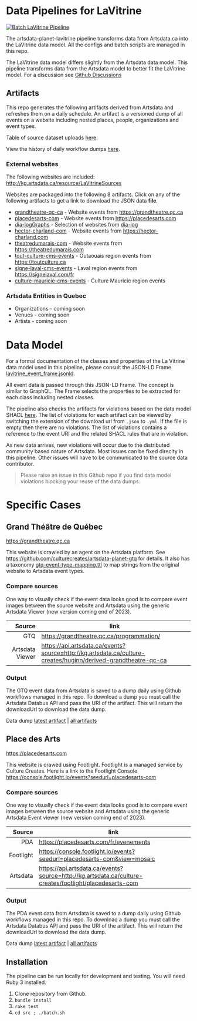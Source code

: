 # Data Pipelines for LaVitrine
[![Batch LaVitrine Pipeline](https://github.com/culturecreates/artsdata-planet-lavitrine/actions/workflows/caller-batch-pipeline.yml/badge.svg)](https://github.com/culturecreates/artsdata-planet-lavitrine/actions/workflows/caller-batch-pipeline.yml)

The artsdata-planet-lavitrine pipeline transforms data from Artsdata.ca into the LaVitrine data model. All the configs and batch scripts are managed in this repo.

The LaVitrine data model differs slightly from the Artsdata data model. This pipeline transforms data from the Artsdata model to better fit the LaVitrine model. For a discussion see [Github Discussions](https://github.com/culturecreates/artsdata-planet-lavitrine/discussions/categories/modelling-discussions)

## Artifacts
This repo generates the following artifacts derived from Artsdata and refreshes them on a daily schedule. An artifact is a versioned dump of all events on a website including nested places, people, organizations and event types.

Table of source dataset uploads [here](http://kg.artsdata.ca/en/query/show?sparql=custom%2Flavitrine_sources_refresh_rate&title=LaVitrine+Pipeline).

View the history of daily workflow dumps [here](https://github.com/culturecreates/artsdata-planet-lavitrine/actions).



### External websites

The following websites are included:
http://kg.artsdata.ca/resource/LaVitrineSources

Websites are packaged into the following 8 artifacts. Click on any of the following artifacts to get a link to download the JSON data **file**.
* [grandtheatre-qc-ca](https://api.artsdata.ca/databus/artifact/latest?artifact=http%3A%2F%2Fkg.artsdata.ca%2Fdatabus%2Fculture-creates%2Fartsdata-planet-lavitrine%2Fgrandtheatre-qc-ca) - Website events from https://grandtheatre.qc.ca
* [placedesarts-com](https://api.artsdata.ca/databus/artifact/latest?artifact=http%3A%2F%2Fkg.artsdata.ca%2Fdatabus%2Fculture-creates%2Fartsdata-planet-lavitrine%2Fplacedesarts-com) - Website events from https://placedesarts.com
* [dia-logGraphs](https://api.artsdata.ca/databus/artifact/latest?artifact=http%3A%2F%2Fkg.artsdata.ca%2Fdatabus%2Fculture-creates%2Fartsdata-planet-lavitrine%2Fdia-logGraphs) - Selection of websites from  [dia-log](https://kg.artsdata.ca/resource/dia-logGraphs) 
* [hector-charland-com](https://api.artsdata.ca/databus/artifact/latest?artifact=http%3A%2F%2Fkg.artsdata.ca%2Fdatabus%2Fculture-creates%2Fartsdata-planet-lavitrine%2Fhector-charland-com) - Website events from https://hector-charland.com
* [theatredumarais-com](https://api.artsdata.ca/databus/artifact/latest?artifact=http%3A%2F%2Fkg.artsdata.ca%2Fdatabus%2Fculture-creates%2Fartsdata-planet-lavitrine%2Ftheatredumarais-com) - Website events from https://theatredumarais.com
* [tout-culture-cms-events](https://api.artsdata.ca/databus/artifact/latest?artifact=http%3A%2F%2Fkg.artsdata.ca%2Fdatabus%2Fculture-creates%2Fartsdata-planet-lavitrine%2Ftout-culture-cms-events) - Outaouais region events from https://toutculture.ca 
* [signe-laval-cms-events](https://api.artsdata.ca/databus/artifact/latest?artifact=http%3A%2F%2Fkg.artsdata.ca%2Fdatabus%2Fculture-creates%2Fartsdata-planet-lavitrine%2Fsigne-laval-cms-events) - Laval region events from https://signelaval.com/fr
* [culture-mauricie-cms-events](https://api.artsdata.ca/databus/artifact/latest?artifact=http%3A%2F%2Fkg.artsdata.ca%2Fdatabus%2Fculture-creates%2Fartsdata-planet-lavitrine%2Fculture-mauricie-cms-events) - Culture Mauricie region events

### Artsdata Entities in Quebec
* Organizations - coming soon
* Venues - coming soon
* Artists - coming soon

# Data Model

For a formal documentation of the classes and properties of the La Vitrine data model used in this pipeline, please consult the JSON-LD Frame  [lavitrine_event_frame.jsonld](https://github.com/culturecreates/artsdata-planet-lavitrine/blob/main/frame/lavitrine_event_frame.jsonld).

All event data is passed through this JSON-LD Frame. The concept is similar to GraphQL. The Frame selects the properties to be extracted for each class including nested classes.

The pipeline also checks the artifacts for violations based on the data model SHACL [here](https://github.com/culturecreates/artsdata-planet-lavitrine/tree/main/shacl). The list of violations for each artifact can be viewed by switching the extension of the download url from `.json` to `.yml`. If the file is empty then there are no violations. The list of violations contains a reference to the event URI and the related SHACL rules that are in violation.

As new data arrives, new violations will occur due to the distributed community based nature of Artsdata. Most issues can be fixed direclty in this pipeline. Other issues will have to be communicated to the source data contributor. 

> Please raise an issue in this Github repo if you find data model violations blocking your reuse of the data dumps.

# Specific Cases

## Grand Théâtre de Québec

https://grandtheatre.qc.ca

This website is crawled by an agent on the Artsdata platform. See https://github.com/culturecreates/artsdata-planet-gtq for details. It also has a taxonomy [gtq-event-type-mapping.ttl](https://github.com/culturecreates/artsdata-planet-gtq/blob/main/gtq-event-type-mapping.ttl) to map strings from the original website to Artsdata event types. 

### Compare sources

One way to visually check if the event data looks good is to compare event images between the source website and Artsdata using the generic Artsdata Viewer (new version coming end of 2023).

| Source | link |
|-----:|---------------|
|GTQ |  https://grandtheatre.qc.ca/programmation/  |
| Artsdata Viewer|    https://api.artsdata.ca/events?source=http://kg.artsdata.ca/culture-creates/huginn/derived-grandtheatre-qc-ca           |

 
### Output 

The GTQ event data from Artsdata is saved to a dump daily using Github workflows managed in this repo. To download a dump you must call the Artsdata Databus API and pass the URI of the artifact. This will return the downloadUrl to download the data dump. 

Data dump [latest artifact](https://api.artsdata.ca/databus/artifact/latest?artifact=http%3A%2F%2Fkg.artsdata.ca%2Fdatabus%2Fculture-creates%2Fartsdata-planet-lavitrine%2Fgrandtheatre-qc-ca) | [all artifacts](https://api.artsdata.ca/databus/artifact?artifact=http%3A%2F%2Fkg.artsdata.ca%2Fdatabus%2Fculture-creates%2Fartsdata-planet-lavitrine%2Fgrandtheatre-qc-ca) 


## Place des Arts
https://placedesarts.com

This website is crawed using Footlight. Footlight is a managed service by Culture Creates. Here is a link to the Footlight Console
https://console.footlight.io/events?seedurl=placedesarts-com


### Compare sources

One way to visually check if the event data looks good is to compare event images between the source website and Artsdata using the generic Artsdata Event viewer (new version coming end of 2023).

| Source | link |
|-----:|---------------|
|PDA |  https://placedesarts.com/fr/evenements  |
| Footlight | https://console.footlight.io/events?seedurl=placedesarts-com&view=mosaic |
| Artsdata|  https://api.artsdata.ca/events?source=http://kg.artsdata.ca/culture-creates/footlight/placedesarts-com         |


### Output 

The PDA event data from Artsdata is saved to a dump daily using Github workflows managed in this repo. To download a dump you must call the Artsdata Databus API and pass the URI of the artifact. This will return the downloadUrl to download the data dump. 

Data dump [latest artifact](https://api.artsdata.ca/databus/artifact/latest?artifact=http%3A%2F%2Fkg.artsdata.ca%2Fdatabus%2Fculture-creates%2Fartsdata-planet-lavitrine%2Fplacedesarts-com) | [all artifacts](https://api.artsdata.ca/databus/artifact?artifact=http%3A%2F%2Fkg.artsdata.ca%2Fdatabus%2Fculture-creates%2Fartsdata-planet-lavitrine%2Fplacedesarts-com) 


## Installation

The pipeline can be run locally for development and testing. You will need Ruby 3 installed.

1. Clone repository from Github.
2. `bundle install`
3. `rake test`
4. `cd src ; ./batch.sh`
